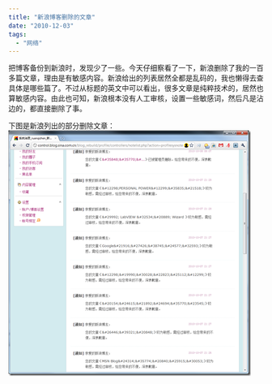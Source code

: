 ```yaml
---
title: "新浪博客删除的文章"
date: "2010-12-03"
tags: 
  - "网络"
---
```


把博客备份到新浪时，发现少了一些。今天仔细察看了一下，新浪删除了我的一百多篇文章，理由是有敏感内容。新浪给出的列表居然全都是乱码的，我也懒得去查具体是哪些篇了。不过从标题的英文中可以看出，很多文章是纯粹技术的，居然也算敏感内容。由此也可知，新浪根本没有人工审核，设置一些敏感词，然后凡是沾边的，都直接删除了事。

下图是新浪列出的部分删除文章：  
[![image](images/image_thumb.png "image")](http://ruanqizhen.wordpress.com/wp-content/uploads/2010/12/image.png)
